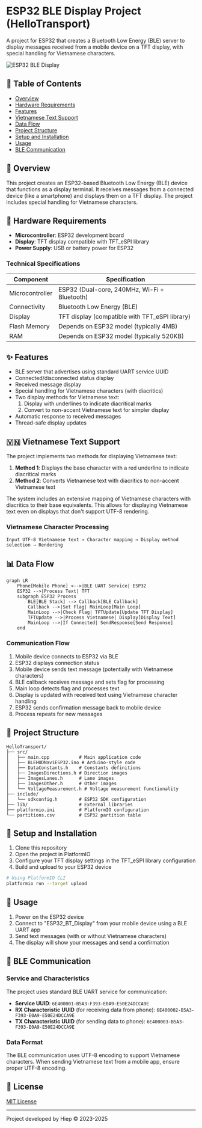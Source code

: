 # ESP32 BLE Display Project (HelloTransport)

A project for ESP32 that creates a Bluetooth Low Energy (BLE) server to display messages received from a mobile device on a TFT display, with special handling for Vietnamese characters.

![ESP32 BLE Display](https://via.placeholder.com/640x320/1A1A1A/FFFFFF?text=ESP32+BLE+Display)

## 📑 Table of Contents

- [Overview](#overview)
- [Hardware Requirements](#hardware-requirements)
- [Features](#features)
- [Vietnamese Text Support](#vietnamese-text-support)
- [Data Flow](#data-flow)
- [Project Structure](#project-structure)
- [Setup and Installation](#setup-and-installation)
- [Usage](#usage)
- [BLE Communication](#ble-communication)

## 📌 Overview

This project creates an ESP32-based Bluetooth Low Energy (BLE) device that functions as a display terminal. It receives messages from a connected device (like a smartphone) and displays them on a TFT display. The project includes special handling for Vietnamese characters.

## 🔧 Hardware Requirements

- **Microcontroller**: ESP32 development board
- **Display**: TFT display compatible with TFT_eSPI library
- **Power Supply**: USB or battery power for ESP32

### Technical Specifications

| Component | Specification |
|-----------|---------------|
| Microcontroller | ESP32 (Dual-core, 240MHz, Wi-Fi + Bluetooth) |
| Connectivity | Bluetooth Low Energy (BLE) |
| Display | TFT display (compatible with TFT_eSPI library) |
| Flash Memory | Depends on ESP32 model (typically 4MB) |
| RAM | Depends on ESP32 model (typically 520KB) |

## ✨ Features

- BLE server that advertises using standard UART service UUID
- Connected/disconnected status display
- Received message display
- Special handling for Vietnamese characters (with diacritics)
- Two display methods for Vietnamese text:
  1. Display with underlines to indicate diacritical marks
  2. Convert to non-accent Vietnamese text for simpler display
- Automatic response to received messages
- Thread-safe display updates

## 🇻🇳 Vietnamese Text Support

The project implements two methods for displaying Vietnamese text:

1. **Method 1**: Displays the base character with a red underline to indicate diacritical marks
2. **Method 2**: Converts Vietnamese text with diacritics to non-accent Vietnamese text

The system includes an extensive mapping of Vietnamese characters with diacritics to their base equivalents. This allows for displaying Vietnamese text even on displays that don't support UTF-8 rendering.

### Vietnamese Character Processing

```
Input UTF-8 Vietnamese text → Character mapping → Display method selection → Rendering
```

## 📊 Data Flow

```mermaid
graph LR
    Phone[Mobile Phone] <-->|BLE UART Service| ESP32
    ESP32 -->|Process Text| TFT
    subgraph ESP32 Process
        BLE[BLE Stack] --> Callback[BLE Callback]
        Callback -->|Set Flag| MainLoop[Main Loop]
        MainLoop -->|Check Flag| TFTUpdate[Update TFT Display]
        TFTUpdate -->|Process Vietnamese| Display[Display Text]
        MainLoop -->|If Connected| SendResponse[Send Response]
    end
```

### Communication Flow

1. Mobile device connects to ESP32 via BLE
2. ESP32 displays connection status
3. Mobile device sends text message (potentially with Vietnamese characters)
4. BLE callback receives message and sets flag for processing
5. Main loop detects flag and processes text
6. Display is updated with received text using Vietnamese character handling
7. ESP32 sends confirmation message back to mobile device
8. Process repeats for new messages

## 📁 Project Structure

```
HelloTransport/
├── src/
│   ├── main.cpp           # Main application code
│   ├── BLEHUDNaviESP32.ino # Arduino-style code
│   ├── DataConstants.h    # Constants definitions
│   ├── ImagesDirections.h # Direction images
│   ├── ImagesLanes.h      # Lane images
│   ├── ImagesOther.h      # Other images
│   └── VoltageMeasurement.h # Voltage measurement functionality
├── include/
│   └── sdkconfig.h        # ESP32 SDK configuration
├── lib/                   # External libraries
├── platformio.ini         # PlatformIO configuration
└── partitions.csv         # ESP32 partition table
```

## 🚀 Setup and Installation

1. Clone this repository
2. Open the project in PlatformIO
3. Configure your TFT display settings in the TFT_eSPI library configuration
4. Build and upload to your ESP32 device

```bash
# Using PlatformIO CLI
platformio run --target upload
```

## 📱 Usage

1. Power on the ESP32 device
2. Connect to "ESP32_BT_Display" from your mobile device using a BLE UART app
3. Send text messages (with or without Vietnamese characters)
4. The display will show your messages and send a confirmation

## 🔄 BLE Communication

### Service and Characteristics

The project uses standard BLE UART service for communication:

- **Service UUID**: `6E400001-B5A3-F393-E0A9-E50E24DCCA9E`
- **RX Characteristic UUID** (for receiving data from phone): `6E400002-B5A3-F393-E0A9-E50E24DCCA9E`
- **TX Characteristic UUID** (for sending data to phone): `6E400003-B5A3-F393-E0A9-E50E24DCCA9E`

### Data Format

The BLE communication uses UTF-8 encoding to support Vietnamese characters. When sending Vietnamese text from a mobile app, ensure proper UTF-8 encoding.

## 📄 License

[MIT License](LICENSE)

---

Project developed by Hiep © 2023-2025
